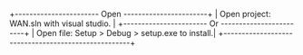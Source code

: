 +----------------------- Open -----------------------+
|    Open project: WAN.sln with visual studio.       |
+-----------------------  Or ------------------------+
|    Open file: Setup > Debug > setup.exe to install.|
+----------------------------------------------------+

